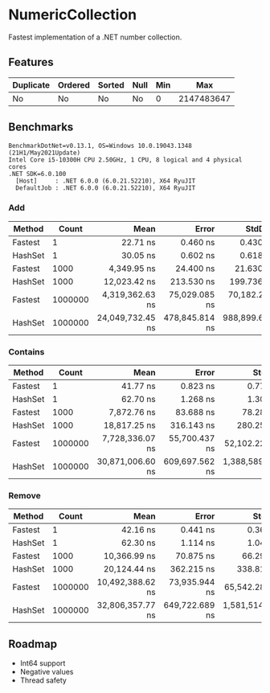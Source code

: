 # NumericCollection

Fastest implementation of a .NET number collection.

## Features

| Duplicate | Ordered | Sorted | Null | Min |        Max |
|---------- |-------- |------- |----- |---- |----------- |
|        No |      No |     No |   No |   0 | 2147483647 |

## Benchmarks

```
BenchmarkDotNet=v0.13.1, OS=Windows 10.0.19043.1348 (21H1/May2021Update)
Intel Core i5-10300H CPU 2.50GHz, 1 CPU, 8 logical and 4 physical cores
.NET SDK=6.0.100
  [Host]     : .NET 6.0.0 (6.0.21.52210), X64 RyuJIT
  DefaultJob : .NET 6.0.0 (6.0.21.52210), X64 RyuJIT
```

### Add

|  Method |   Count |             Mean |          Error |         StdDev |    Allocated |
|-------- |-------- |-----------------:|---------------:|---------------:|-------------:|
| Fastest |       1 |         22.71 ns |       0.460 ns |       0.430 ns |         96 B |
| HashSet |       1 |         30.05 ns |       0.602 ns |       0.618 ns |        168 B |
| Fastest |    1000 |      4,349.95 ns |      24.400 ns |      21.630 ns |        712 B |
| HashSet |    1000 |     12,023.42 ns |     213.530 ns |     199.736 ns |     58,664 B |
| Fastest | 1000000 |  4,319,362.63 ns |  75,029.085 ns |  70,182.253 ns |    262,577 B |
| HashSet | 1000000 | 24,049,732.45 ns | 478,845.814 ns | 988,899.641 ns | 43,111,516 B |

### Contains

|  Method |   Count |             Mean |          Error |           StdDev |    Allocated |
|-------- |-------- |-----------------:|---------------:|-----------------:|-------------:|
| Fastest |       1 |         41.77 ns |       0.823 ns |         0.770 ns |        136 B |
| HashSet |       1 |         62.70 ns |       1.268 ns |         1.302 ns |        208 B |
| Fastest |    1000 |      7,872.76 ns |      83.688 ns |        78.282 ns |        752 B |
| HashSet |    1000 |     18,817.25 ns |     316.143 ns |       280.253 ns |     58,704 B |
| Fastest | 1000000 |  7,728,336.07 ns |  55,700.437 ns |    52,102.223 ns |    262,617 B |
| HashSet | 1000000 | 30,871,006.60 ns | 609,697.562 ns | 1,388,589.877 ns | 43,111,525 B |

### Remove

|  Method |   Count |             Mean |          Error |           StdDev |    Allocated |
|-------- |-------- |-----------------:|---------------:|-----------------:|-------------:|
| Fastest |       1 |         42.16 ns |       0.441 ns |         0.368 ns |        136 B |
| HashSet |       1 |         62.30 ns |       1.114 ns |         1.042 ns |        208 B |
| Fastest |    1000 |     10,366.99 ns |      70.875 ns |        66.297 ns |        752 B |
| HashSet |    1000 |     20,124.44 ns |     362.215 ns |       338.816 ns |     58,704 B |
| Fastest | 1000000 | 10,492,388.62 ns |  73,935.944 ns |    65,542.288 ns |    262,619 B |
| HashSet | 1000000 | 32,806,357.77 ns | 649,722.689 ns | 1,581,514.822 ns | 43,111,552 B |

## Roadmap

- Int64 support
- Negative values
- Thread safety
